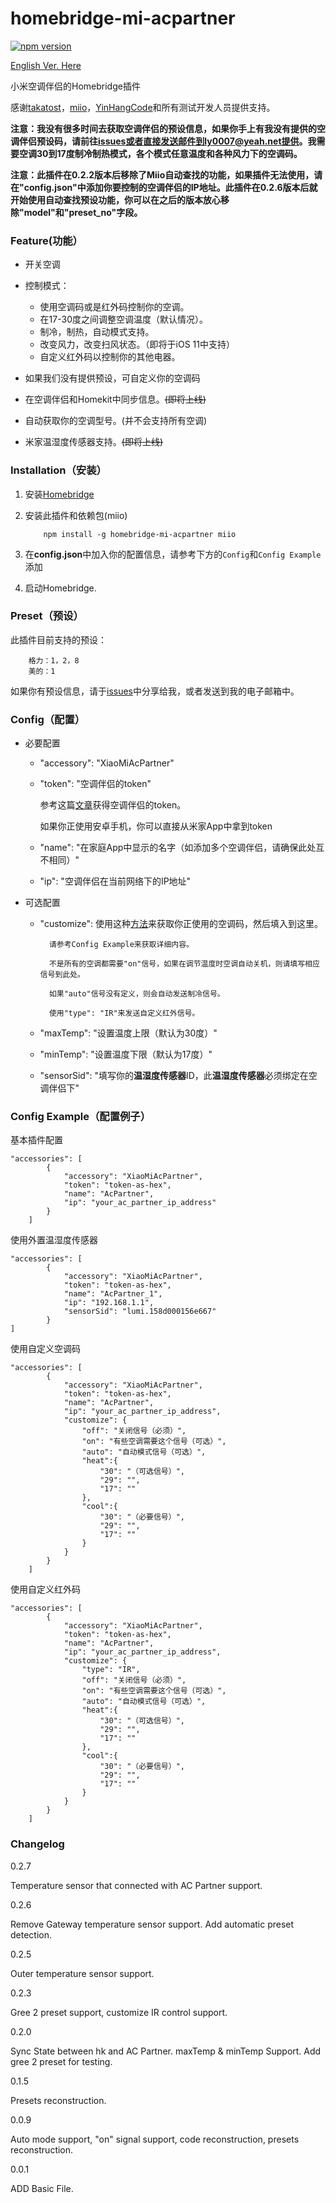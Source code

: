 # homebridge-mi-acpartner
[![npm version](https://badge.fury.io/js/homebridge-mi-acpartner.svg)](https://badge.fury.io/js/homebridge-mi-acpartner)

[English Ver. Here](https://github.com/LASER-Yi/homebridge-mi-acpartner/blob/master/doc/README_EN.md#)


小米空调伴侣的Homebridge插件

感谢[takatost](https://github.com/takatost/homebridge-mi-ac-partner)，[miio](https://github.com/aholstenson/miio)，[YinHangCode](https://github.com/YinHangCode/homebridge-mi-aqara)和所有测试开发人员提供支持。

**注意：我没有很多时间去获取空调伴侣的预设信息，如果你手上有我没有提供的空调伴侣预设码，请前往[issues](https://github.com/LASER-Yi/homebridge-mi-acpartner/issues)或者直接发送邮件到ly0007@yeah.net提供。我需要空调30到17度制冷制热模式，各个模式任意温度和各种风力下的空调码。**

**注意：此插件在0.2.2版本后移除了Miio自动查找的功能，如果插件无法使用，请在"config.json"中添加你要控制的空调伴侣的IP地址。此插件在0.2.6版本后就开始使用自动查找预设功能，你可以在之后的版本放心移除"model"和"preset_no"字段。**


### Feature(功能）

* 开关空调

* 控制模式：

  - 使用空调码或是红外码控制你的空调。
  - 在17-30度之间调整空调温度（默认情况）。
  - 制冷，制热，自动模式支持。
  - 改变风力，改变扫风状态。（即将于iOS 11中支持）
  - 自定义红外码以控制你的其他电器。

* 如果我们没有提供预设，可自定义你的空调码

* 在空调伴侣和Homekit中同步信息。~~(即将上线)~~

* 自动获取你的空调型号。(并不会支持所有空调)

* 米家温湿度传感器支持。~~(即将上线)~~


### Installation（安装）

1. 安装[Homebridge](https://github.com/nfarina/homebridge)

2. 安装此插件和依赖包(miio)

           npm install -g homebridge-mi-acpartner miio


3. 在**config.json**中加入你的配置信息，请参考下方的``Config``和``Config Example``添加

4. 启动Homebridge.

### Preset（预设）

此插件目前支持的预设：

        格力：1，2，8
        美的：1
如果你有预设信息，请于[issues](https://github.com/LASER-Yi/homebridge-mi-acpartner/issues)中分享给我，或者发送到我的电子邮箱中。

### Config（配置）

* 必要配置

    * "accessory": "XiaoMiAcPartner"

    * "token": "空调伴侣的token"

        参考这篇[文章](https://github.com/aholstenson/miio/blob/master/docs/management.md#getting-the-token-of-a-device)获得空调伴侣的token。

        如果你正使用安卓手机，你可以直接从米家App中拿到token

    * "name": "在家庭App中显示的名字（如添加多个空调伴侣，请确保此处互不相同）"

    * "ip": "空调伴侣在当前网络下的IP地址" 

* 可选配置

    * "customize":
        使用这种[方法](https://github.com/aholstenson/miio/blob/master/docs/protocol.md#)来获取你正使用的空调码，然后填入到这里。

            请参考Config Example来获取详细内容。

            不是所有的空调都需要"on"信号，如果在调节温度时空调自动关机，则请填写相应信号到此处。

            如果"auto"信号没有定义，则会自动发送制冷信号。

            使用"type": "IR"来发送自定义红外信号。

    * "maxTemp": "设置温度上限（默认为30度）"

    * "minTemp": "设置温度下限（默认为17度）"

    * "sensorSid": "填写你的**温湿度传感器**ID，此**温湿度传感器**必须绑定在空调伴侣下"

### Config Example（配置例子）

基本插件配置

```
"accessories": [
        {
            "accessory": "XiaoMiAcPartner",
            "token": "token-as-hex",
            "name": "AcPartner",
            "ip": "your_ac_partner_ip_address"
        }
    ]
```

使用外置温湿度传感器

```
"accessories": [
        {
            "accessory": "XiaoMiAcPartner",
            "token": "token-as-hex",
            "name": "AcPartner_1",
            "ip": "192.168.1.1",
            "sensorSid": "lumi.158d000156e667"
        }
]
```

使用自定义空调码

```
"accessories": [
        {
            "accessory": "XiaoMiAcPartner",
            "token": "token-as-hex",
            "name": "AcPartner",
            "ip": "your_ac_partner_ip_address",
            "customize": {
                "off": "关闭信号（必须）",
                "on": "有些空调需要这个信号（可选）",
                "auto": "自动模式信号（可选）",
                "heat":{
                    "30": "（可选信号）",
                    "29": "",
                    "17": ""
                },
                "cool":{
                    "30": "（必要信号）",
                    "29": "",
                    "17": ""
                }
            }
        }
    ]
```

使用自定义红外码

```
"accessories": [
        {
            "accessory": "XiaoMiAcPartner",
            "token": "token-as-hex",
            "name": "AcPartner",
            "ip": "your_ac_partner_ip_address",
            "customize": {
                "type": "IR",
                "off": "关闭信号（必须）",
                "on": "有些空调需要这个信号（可选）",
                "auto": "自动模式信号（可选）",
                "heat":{
                    "30": "（可选信号）",
                    "29": "",
                    "17": ""
                },
                "cool":{
                    "30": "（必要信号）",
                    "29": "",
                    "17": ""
                }
            }
        }
    ]
```

### Changelog

0.2.7

Temperature sensor that connected with AC Partner support.

0.2.6

Remove Gateway temperature sensor support. Add automatic preset detection.

0.2.5

Outer temperature sensor support. 

0.2.3

Gree 2 preset support, customize IR control support.

0.2.0

Sync State between hk and AC Partner. maxTemp & minTemp Support. Add gree 2 preset for testing.

0.1.5

Presets reconstruction.

0.0.9

Auto mode support, "on" signal support, code reconstruction, presets reconstruction.

0.0.1

ADD Basic File.
